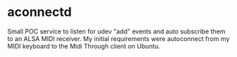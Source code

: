 # aconnectd

Small POC service to listen for udev "add" events and auto subscribe them to an ALSA MIDI receiver. My initial requirements were autoconnect from my MIDI keyboard to the Midi Through client on Ubuntu. 